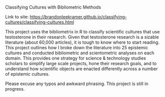 Classifying Cultures with Bibliometric Methods

Link to site: https://brandonleekramer.github.io/classifying-cultures/classifying-cultures.html

This project uses the bibliometrix in R to classify scientific cultures that use testosterone in their research. Given that testosterone research is a sizable literature (about 60,000 articles), it is tough to know where to start reading. This project outlines how I broke down the literature into 25 epistemic cultures and conducted bibliometric and scientometric analyses on each domain. This provides one strategy for science & technology studies scholars to simplify large scale projects, hone their research goals, and to understand how scientific objects are enacted differently across a number of epistemic cultures. 

Please excuse any typos and awkward phrasing. This project is still in progress.
